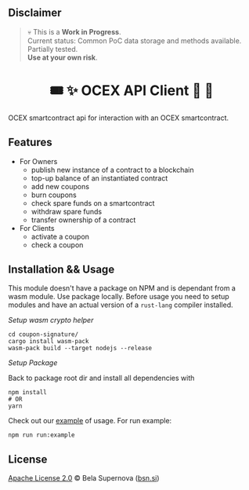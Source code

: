 ## Disclaimer
> 💀 This is a **Work in Progress**.  
> Current status: Common PoC data storage and methods available. Partially tested.   
> **Use at your own risk**.

<h1 align="center">
    🎟️ ✨ OCEX API Client 🎁 👛
</h1>

OCEX smartcontract api for interaction with an OCEX smartcontract.

## Features
- For Owners
    - publish new instance of a contract to a blockchain
    - top-up balance of an instantiated contract
    - add new coupons
    - burn coupons
    - check spare funds on a smartcontract
    - withdraw spare funds
    - transfer ownership of a contract
- For Clients
    - activate a coupon
    - сheck a coupon

## Installation && Usage
This module doesn't have a package on NPM and is dependant from a wasm module. Use package locally. Before usage you need to setup modules and have an actual version of a `rust-lang` compiler installed. 

_Setup wasm crypto helper_

```
cd coupon-signature/
cargo install wasm-pack
wasm-pack build --target nodejs --release
```

_Setup Package_

Back to package root dir and install all dependencies with

```
npm install
# OR
yarn
```

Check out our [example](/examples/example.ts) of usage. For run example:

```
npm run run:example
```

## License
[Apache License 2.0](https://github.com/bsn-si/ocex-api/blob/main/LICENSE) © Bela Supernova ([bsn.si](https://bsn.si))
